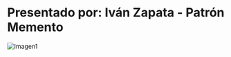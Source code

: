 # Presentado por: Iván Zapata - Patrón Memento
![Imagen1](https://user-images.githubusercontent.com/86697208/205514032-447628bb-fd1c-4dcd-b669-4c06798c3b0f.png)

